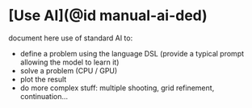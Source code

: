 # [Use AI](@id manual-ai-ded)

document here use of standard AI to:
- define a problem using the language DSL (provide a typical prompt allowing the model to learn it)
- solve a problem (CPU / GPU)
- plot the result
- do more complex stuff: multiple shooting, grid refinement, continuation...